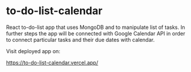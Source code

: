 # to-do-list-calendar

React to-do-list app that uses MongoDB and to manipulate list of tasks.
In further steps the app will be connected with Google Calendar API in order to connect particular tasks and their due dates with calendar.

Visit deployed app on:

https://to-do-list-calendar.vercel.app/
